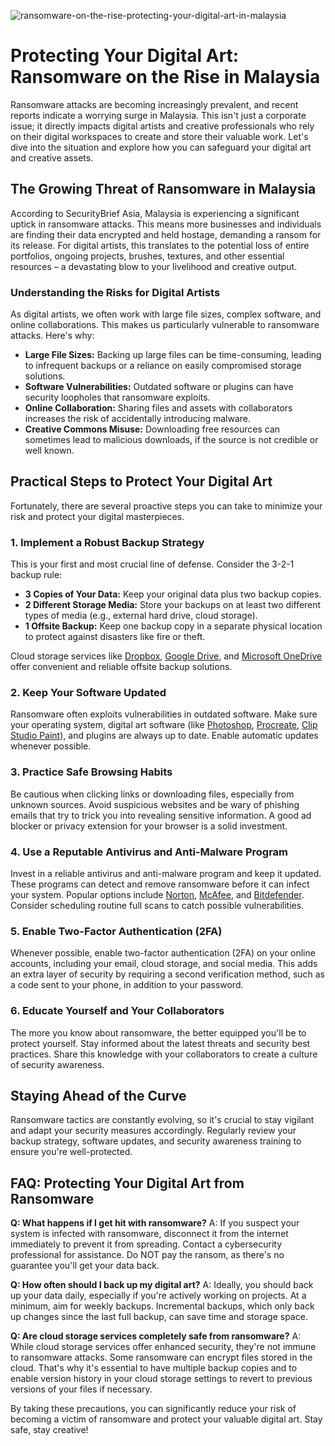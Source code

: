 ![ransomware-on-the-rise-protecting-your-digital-art-in-malaysia](https://images.pexels.com/photos/14000469/pexels-photo-14000469.jpeg?auto=compress&cs=tinysrgb&fit=crop&h=627&w=1200)

# Protecting Your Digital Art: Ransomware on the Rise in Malaysia

Ransomware attacks are becoming increasingly prevalent, and recent reports indicate a worrying surge in Malaysia. This isn't just a corporate issue; it directly impacts digital artists and creative professionals who rely on their digital workspaces to create and store their valuable work. Let's dive into the situation and explore how you can safeguard your digital art and creative assets.

## The Growing Threat of Ransomware in Malaysia

According to SecurityBrief Asia, Malaysia is experiencing a significant uptick in ransomware attacks. This means more businesses and individuals are finding their data encrypted and held hostage, demanding a ransom for its release. For digital artists, this translates to the potential loss of entire portfolios, ongoing projects, brushes, textures, and other essential resources – a devastating blow to your livelihood and creative output.

### Understanding the Risks for Digital Artists

As digital artists, we often work with large file sizes, complex software, and online collaborations. This makes us particularly vulnerable to ransomware attacks. Here's why:

*   **Large File Sizes:** Backing up large files can be time-consuming, leading to infrequent backups or a reliance on easily compromised storage solutions.
*   **Software Vulnerabilities:** Outdated software or plugins can have security loopholes that ransomware exploits.
*   **Online Collaboration:** Sharing files and assets with collaborators increases the risk of accidentally introducing malware.
*   **Creative Commons Misuse:** Downloading free resources can sometimes lead to malicious downloads, if the source is not credible or well known.

## Practical Steps to Protect Your Digital Art

Fortunately, there are several proactive steps you can take to minimize your risk and protect your digital masterpieces.

### 1. Implement a Robust Backup Strategy

This is your first and most crucial line of defense. Consider the 3-2-1 backup rule:

*   **3 Copies of Your Data:** Keep your original data plus two backup copies.
*   **2 Different Storage Media:** Store your backups on at least two different types of media (e.g., external hard drive, cloud storage).
*   **1 Offsite Backup:** Keep one backup copy in a separate physical location to protect against disasters like fire or theft.

Cloud storage services like [Dropbox](https://www.dropbox.com/), [Google Drive](https://www.google.com/drive/), and [Microsoft OneDrive](https://www.microsoft.com/en-us/microsoft-365/onedrive/online-cloud-storage) offer convenient and reliable offsite backup solutions.

### 2. Keep Your Software Updated

Ransomware often exploits vulnerabilities in outdated software. Make sure your operating system, digital art software (like [Photoshop](https://www.adobe.com/products/photoshop.html), [Procreate](https://procreate.art/), [Clip Studio Paint](https://www.clipstudio.net/en/)), and plugins are always up to date. Enable automatic updates whenever possible.

### 3. Practice Safe Browsing Habits

Be cautious when clicking links or downloading files, especially from unknown sources. Avoid suspicious websites and be wary of phishing emails that try to trick you into revealing sensitive information. A good ad blocker or privacy extension for your browser is a solid investment. 

### 4. Use a Reputable Antivirus and Anti-Malware Program

Invest in a reliable antivirus and anti-malware program and keep it updated. These programs can detect and remove ransomware before it can infect your system. Popular options include [Norton](https://us.norton.com/), [McAfee](https://www.mcafee.com/), and [Bitdefender](https://www.bitdefender.com/). Consider scheduling routine full scans to catch possible vulnerabilities.

### 5. Enable Two-Factor Authentication (2FA)

Whenever possible, enable two-factor authentication (2FA) on your online accounts, including your email, cloud storage, and social media. This adds an extra layer of security by requiring a second verification method, such as a code sent to your phone, in addition to your password.

### 6. Educate Yourself and Your Collaborators

The more you know about ransomware, the better equipped you'll be to protect yourself. Stay informed about the latest threats and security best practices. Share this knowledge with your collaborators to create a culture of security awareness.

## Staying Ahead of the Curve

Ransomware tactics are constantly evolving, so it's crucial to stay vigilant and adapt your security measures accordingly. Regularly review your backup strategy, software updates, and security awareness training to ensure you're well-protected.

## FAQ: Protecting Your Digital Art from Ransomware

**Q: What happens if I get hit with ransomware?**
A: If you suspect your system is infected with ransomware, disconnect it from the internet immediately to prevent it from spreading. Contact a cybersecurity professional for assistance. Do NOT pay the ransom, as there's no guarantee you'll get your data back.

**Q: How often should I back up my digital art?**
A: Ideally, you should back up your data daily, especially if you're actively working on projects. At a minimum, aim for weekly backups. Incremental backups, which only back up changes since the last full backup, can save time and storage space.

**Q: Are cloud storage services completely safe from ransomware?**
A: While cloud storage services offer enhanced security, they're not immune to ransomware attacks. Some ransomware can encrypt files stored in the cloud. That's why it's essential to have multiple backup copies and to enable version history in your cloud storage settings to revert to previous versions of your files if necessary.

By taking these precautions, you can significantly reduce your risk of becoming a victim of ransomware and protect your valuable digital art. Stay safe, stay creative!
